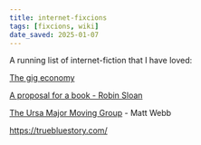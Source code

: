 ```yaml
---
title: internet-fixcions
tags: [fixcions, wiki]
date_saved: 2025-01-07
---
```


A running list of internet-fiction that I have loved:

[The gig economy](https://zerohplovecraft.wordpress.com/2018/05/11/the-gig-economy-2/)

[A proposal for a book - Robin Sloan](https://www.robinsloan.com/proposal-for-a-book/)

[The Ursa Major Moving Group](http://upsideclown.com/2018-03-06) - Matt Webb

https://truebluestory.com/